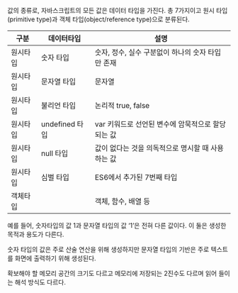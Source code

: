 값의 종류로, 자바스크립트의 모든 값은 데이터 타입을 가진다. 총 7가지이고 원시 타입(primitive type)과 객체 타입(object/reference type)으로 분류된다.

| 구분 | 데이터타입 | 설명 |
| --- | --- | --- |
| 원시타입 | 숫자 타입 | 숫자, 정수, 실수 구분없이 하나의 숫자 타입만 존재 |
| 원시타입 | 문자열 타입 | 문자열 |
| 원시타입 | 불리언 타입 | 논리적 true, false |
| 원시타입 | undefined 타입 | var 키워드로 선언된 변수에 암묵적으로 할당되는 값 |
| 원시타입 | null 타입 | 값이 없다는 것을 의독적으로 명시할 때 사용하는 값 |
| 원시타입 | 심벌 타입 | ES6에서 추가된 7번째 타입 |
| 객체타입 |  | 객체, 함수, 배열 등 |

예를 들어, 숫자타입의 값 1과 문자열 타입의 값 ‘1’은 전혀 다른 값이다. 이 둘은 생성한 목적과 용도가 다른다.

숫자 타입의 값은 주로 산술 연산을 위해 생성하지만 문자열 타입의 기반은 주로 텍스트를 화면에 출력하기 위해 생성된다.

 확보해야 할 메모리 공간의 크기도 다르고 메모리에 저장되는 2진수도 다르며 읽어 들이는 해석 방식도 다르다.
